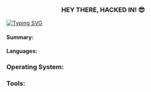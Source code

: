 <h3 align="center">HEY THERE, HACKED IN! 😎</h3>

<a href="https://git.io/typing-svg"><img src="https://readme-typing-svg.demolab.com?font=Fira+Code&pause=1000&color=00F733&center=true&vCenter=true&random=false&width=1000&lines=Hacked+by+h4x0rl33tx" alt="Typing SVG" /></a>

<h4 align="left">Summary: </h4>
<h4 align="left">Languages: </h4>

<h3 align="left">Operating System: </h3>

<h3 align="left">Tools: </h3>






